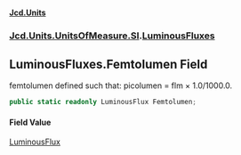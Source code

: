 #### [Jcd.Units](index 'index')
### [Jcd.Units.UnitsOfMeasure.SI](Jcd.Units.UnitsOfMeasure.SI 'Jcd.Units.UnitsOfMeasure.SI').[LuminousFluxes](LuminousFluxes 'Jcd.Units.UnitsOfMeasure.SI.LuminousFluxes')

## LuminousFluxes.Femtolumen Field

femtolumen defined such that: picolumen = flm × 1.0/1000.0.

```csharp
public static readonly LuminousFlux Femtolumen;
```

#### Field Value
[LuminousFlux](LuminousFlux 'Jcd.Units.UnitTypes.LuminousFlux')